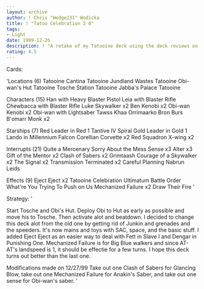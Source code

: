 ```yaml
---
layout: archive
author: ! Chris "Wedge231" Wodicka
title: ! "Tatoo Celebration 2 0"
tags:
- Light
date: 1999-12-26
description: ! "A retake of my Tatooine deck using the deck reviews on my last one."
rating: 4.5
---
```

Cards: 

'Locations (6)
Tatooine Cantina
Tatooine Jundland Wastes
Tatooine Obi-wan's Hut
Tatooine Tosche Station
Tatooine Jabba's Palace
Tatooine

Characters (15)
Han with Heavy Blaster Pistol
Leia with Blaster Rifle
Chewbacca with Blaster Rifle
Luke Skywalker x2
Ben Kenobi x2
Obi-wan Kenobi x2
Obi-wan with Lightsaber
Tawss Khaa
Orrimaarko
Bron Burs
B'omarr Monk x2

Starships (7)
Red Leader in Red 1
Tantive IV
Spiral
Gold Leader in Gold 1
Lando in Millennium Falcon
Corellian Corvette x2
Red Squadron X-wing x2

Interrupts (21)
Quite a Mercenary
Sorry About the Mess
Sense x3
Alter x3
Gift of the Mentor x2
Clash of Sabers x2
Grimtaash
Courage of a Skywalker x2
The Signal x2
Transmission Terminated x2
Careful Planning
Nabrun Leids

Effects (9)
Eject Eject x2
Tatooine Celebration
Ultimatum
Battle Order
What're You Trying To Push on Us
Mechanized Failure x2
Draw Their Fire '

Strategy: '

Start Tosche and Obi's Hut. Deploy Obi to Hut as early as possible and move his to Tosche. Then activate alot and beatdown. I decided to change this deck alot from the old one by getting rid of Junkin and grenades and the speeders. It's now mains and toys with SAC, space, and the basic stuff. I added Eject Eject as an easier way to deal with Fett in Slave I and Dengar in Punishing One. Mechanized Failure is for Big Blue walkers and since AT-AT's landspeed is 1, it should be effectie for a few turns. I hope this deck turns out better than the last one.

Modifications made on 12/27/99
Take out one Clash of Sabers for Glancing Blow, take out one Mechanized Failure for Anakin's Saber, and take out one sense for Obi-wan's saber. '
